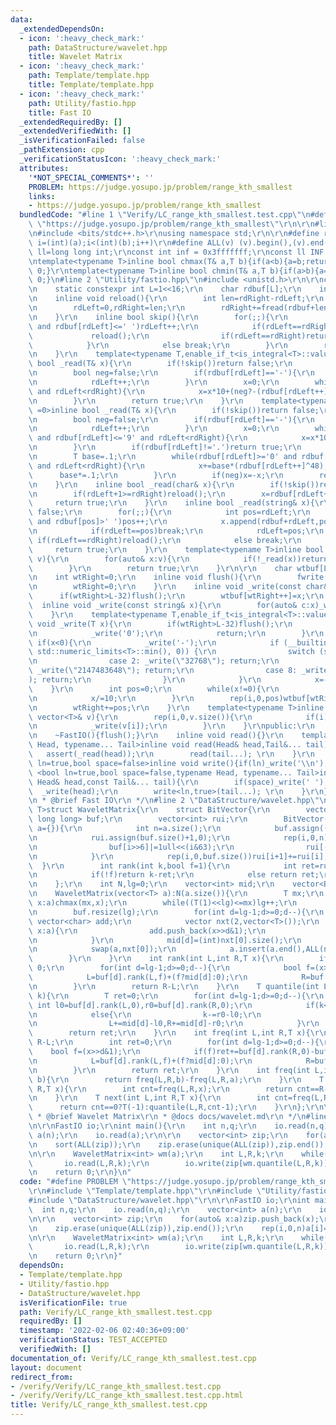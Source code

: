 ```yaml
---
data:
  _extendedDependsOn:
  - icon: ':heavy_check_mark:'
    path: DataStructure/wavelet.hpp
    title: Wavelet Matrix
  - icon: ':heavy_check_mark:'
    path: Template/template.hpp
    title: Template/template.hpp
  - icon: ':heavy_check_mark:'
    path: Utility/fastio.hpp
    title: Fast IO
  _extendedRequiredBy: []
  _extendedVerifiedWith: []
  _isVerificationFailed: false
  _pathExtension: cpp
  _verificationStatusIcon: ':heavy_check_mark:'
  attributes:
    '*NOT_SPECIAL_COMMENTS*': ''
    PROBLEM: https://judge.yosupo.jp/problem/range_kth_smallest
    links:
    - https://judge.yosupo.jp/problem/range_kth_smallest
  bundledCode: "#line 1 \"Verify/LC_range_kth_smallest.test.cpp\"\n#define PROBLEM\
    \ \"https://judge.yosupo.jp/problem/range_kth_smallest\"\r\n\r\n#line 1 \"Template/template.hpp\"\
    \n#include <bits/stdc++.h>\r\nusing namespace std;\r\n\r\n#define rep(i,a,b) for(int\
    \ i=(int)(a);i<(int)(b);i++)\r\n#define ALL(v) (v).begin(),(v).end()\r\nusing\
    \ ll=long long int;\r\nconst int inf = 0x3fffffff;\r\nconst ll INF = 0x1fffffffffffffff;\r\
    \ntemplate<typename T>inline bool chmax(T& a,T b){if(a<b){a=b;return 1;}return\
    \ 0;}\r\ntemplate<typename T>inline bool chmin(T& a,T b){if(a>b){a=b;return 1;}return\
    \ 0;}\n#line 2 \"Utility/fastio.hpp\"\n#include <unistd.h>\r\n\r\nclass FastIO{\r\
    \n    static constexpr int L=1<<16;\r\n    char rdbuf[L];\r\n    int rdLeft=0,rdRight=0;\r\
    \n    inline void reload(){\r\n        int len=rdRight-rdLeft;\r\n        memmove(rdbuf,rdbuf+rdLeft,len);\r\
    \n        rdLeft=0,rdRight=len;\r\n        rdRight+=fread(rdbuf+len,1,L-len,stdin);\r\
    \n    }\r\n    inline bool skip(){\r\n        for(;;){\r\n            while(rdLeft!=rdRight\
    \ and rdbuf[rdLeft]<=' ')rdLeft++;\r\n            if(rdLeft==rdRight){\r\n   \
    \             reload();\r\n                if(rdLeft==rdRight)return false;\r\n\
    \            }\r\n            else break;\r\n        }\r\n        return true;\r\
    \n    }\r\n    template<typename T,enable_if_t<is_integral<T>::value,int> =0>inline\
    \ bool _read(T& x){\r\n        if(!skip())return false;\r\n        if(rdLeft+20>=rdRight)reload();\r\
    \n        bool neg=false;\r\n        if(rdbuf[rdLeft]=='-'){\r\n            neg=true;\r\
    \n            rdLeft++;\r\n        }\r\n        x=0;\r\n        while(rdbuf[rdLeft]>='0'\
    \ and rdLeft<rdRight){\r\n            x=x*10+(neg?-(rdbuf[rdLeft++]^48):(rdbuf[rdLeft++]^48));\r\
    \n        }\r\n        return true;\r\n    }\r\n    template<typename T,enable_if_t<is_floating_point<T>::value,int>\
    \ =0>inline bool _read(T& x){\r\n        if(!skip())return false;\r\n        if(rdLeft+20>=rdRight)reload();\r\
    \n        bool neg=false;\r\n        if(rdbuf[rdLeft]=='-'){\r\n            neg=true;\r\
    \n            rdLeft++;\r\n        }\r\n        x=0;\r\n        while(rdbuf[rdLeft]>='0'\
    \ and rdbuf[rdLeft]<='9' and rdLeft<rdRight){\r\n            x=x*10+(rdbuf[rdLeft++]^48);\r\
    \n        }\r\n        if(rdbuf[rdLeft]!='.')return true;\r\n        rdLeft++;\r\
    \n        T base=.1;\r\n        while(rdbuf[rdLeft]>='0' and rdbuf[rdLeft]<='9'\
    \ and rdLeft<rdRight){\r\n            x+=base*(rdbuf[rdLeft++]^48);\r\n      \
    \      base*=.1;\r\n        }\r\n        if(neg)x=-x;\r\n        return true;\r\
    \n    }\r\n    inline bool _read(char& x){\r\n        if(!skip())return false;\r\
    \n        if(rdLeft+1>=rdRight)reload();\r\n        x=rdbuf[rdLeft++];\r\n   \
    \     return true;\r\n    }\r\n    inline bool _read(string& x){\r\n        if(!skip())return\
    \ false;\r\n        for(;;){\r\n            int pos=rdLeft;\r\n            while(pos<rdRight\
    \ and rdbuf[pos]>' ')pos++;\r\n            x.append(rdbuf+rdLeft,pos-rdLeft);\r\
    \n            if(rdLeft==pos)break;\r\n            rdLeft=pos;\r\n           \
    \ if(rdLeft==rdRight)reload();\r\n            else break;\r\n        }\r\n   \
    \     return true;\r\n    }\r\n    template<typename T>inline bool _read(vector<T>&\
    \ v){\r\n        for(auto& x:v){\r\n            if(!_read(x))return false;\r\n\
    \        }\r\n        return true;\r\n    }\r\n\r\n    char wtbuf[L],tmp[50];\r\
    \n    int wtRight=0;\r\n    inline void flush(){\r\n        fwrite(wtbuf,1,wtRight,stdout);\r\
    \n        wtRight=0;\r\n    }\r\n    inline void _write(const char& x){\r\n  \
    \      if(wtRight>L-32)flush();\r\n        wtbuf[wtRight++]=x;\r\n    }\r\n  \
    \  inline void _write(const string& x){\r\n        for(auto& c:x)_write(c);\r\n\
    \    }\r\n    template<typename T,enable_if_t<is_integral<T>::value,int> =0>inline\
    \ void _write(T x){\r\n        if(wtRight>L-32)flush();\r\n        if(x==0){\r\
    \n            _write('0');\r\n            return;\r\n        }\r\n        else\
    \ if(x<0){\r\n            _write('-');\r\n            if (__builtin_expect(x ==\
    \ std::numeric_limits<T>::min(), 0)) {\r\n                switch (sizeof(x)) {\r\
    \n                case 2: _write(\"32768\"); return;\r\n                case 4:\
    \ _write(\"2147483648\"); return;\r\n                case 8: _write(\"9223372036854775808\"\
    ); return;\r\n                }\r\n            }\r\n            x=-x;\r\n    \
    \    }\r\n        int pos=0;\r\n        while(x!=0){\r\n            tmp[pos++]=char((x%10)|48);\r\
    \n            x/=10;\r\n        }\r\n        rep(i,0,pos)wtbuf[wtRight+i]=tmp[pos-1-i];\r\
    \n        wtRight+=pos;\r\n    }\r\n    template<typename T>inline void _write(const\
    \ vector<T>& v){\r\n        rep(i,0,v.size()){\r\n            if(i)_write(' ');\r\
    \n            _write(v[i]);\r\n        }\r\n    }\r\npublic:\r\n    FastIO(){}\r\
    \n    ~FastIO(){flush();}\r\n    inline void read(){}\r\n    template <typename\
    \ Head, typename... Tail>inline void read(Head& head,Tail&... tail){\r\n     \
    \   assert(_read(head));\r\n        read(tail...); \r\n    }\r\n    template<bool\
    \ ln=true,bool space=false>inline void write(){if(ln)_write('\\n');}\r\n    template\
    \ <bool ln=true,bool space=false,typename Head, typename... Tail>inline void write(const\
    \ Head& head,const Tail&... tail){\r\n        if(space)_write(' ');\r\n      \
    \  _write(head);\r\n        write<ln,true>(tail...); \r\n    }\r\n};\r\n\r\n/**\r\
    \n * @brief Fast IO\r\n */\n#line 2 \"DataStructure/wavelet.hpp\"\n\r\ntemplate<typename\
    \ T>struct WaveletMatrix{\r\n    struct BitVector{\r\n        vector<unsigned\
    \ long long> buf;\r\n        vector<int> rui;\r\n        BitVector(const vector<char>&\
    \ a={}){\r\n            int n=a.size();\r\n            buf.assign((n+63)>>6,0);\r\
    \n            rui.assign(buf.size()+1,0);\r\n            rep(i,0,n)if(a[i]){\r\
    \n                buf[i>>6]|=1ull<<(i&63);\r\n                rui[(i>>6)+1]++;\r\
    \n            }\r\n            rep(i,0,buf.size())rui[i+1]+=rui[i];\r\n      \
    \  }\r\n        int rank(int k,bool f=1){\r\n            int ret=rui[k>>6]+__builtin_popcountll(buf[k>>6]&((1ull<<(k&63))-1));\r\
    \n            if(!f)return k-ret;\r\n            else return ret;\r\n        }\r\
    \n    };\r\n    int N,lg=0;\r\n    vector<int> mid;\r\n    vector<BitVector> buf;\r\
    \n    WaveletMatrix(vector<T> a):N(a.size()){\r\n        T mx;\r\n        for(auto&\
    \ x:a)chmax(mx,x);\r\n        while((T(1)<<lg)<=mx)lg++;\r\n        mid.resize(lg);\r\
    \n        buf.resize(lg);\r\n        for(int d=lg-1;d>=0;d--){\r\n           \
    \ vector<char> add;\r\n            vector nxt(2,vector<T>());\r\n            for(auto&\
    \ x:a){\r\n                add.push_back(x>>d&1);\r\n                nxt[x>>d&1].push_back(x);\r\
    \n            }\r\n            mid[d]=(int)nxt[0].size();\r\n            buf[d]=BitVector(add);\r\
    \n            swap(a,nxt[0]);\r\n            a.insert(a.end(),ALL(nxt[1]));\r\n\
    \        }\r\n    }\r\n    int rank(int L,int R,T x){\r\n        if((T(1)<<lg)<=x)return\
    \ 0;\r\n        for(int d=lg-1;d>=0;d--){\r\n            bool f=(x>>d&1);\r\n\
    \            L=buf[d].rank(L,f)+(f?mid[d]:0);\r\n            R=buf[d].rank(R,f)+(f?mid[d]:0);\r\
    \n        }\r\n        return R-L;\r\n    }\r\n    T quantile(int L,int R,int\
    \ k){\r\n        T ret=0;\r\n        for(int d=lg-1;d>=0;d--){\r\n           \
    \ int l0=buf[d].rank(L,0),r0=buf[d].rank(R,0);\r\n            if(k<r0-l0)L=l0,R=r0;\r\
    \n            else{\r\n                k-=r0-l0;\r\n                ret|=T(1)<<d;\r\
    \n                L+=mid[d]-l0,R+=mid[d]-r0;\r\n            }\r\n        }\r\n\
    \        return ret;\r\n    }\r\n    int freq(int L,int R,T x){\r\n        if((T(1)<<lg)<=x)return\
    \ R-L;\r\n        int ret=0;\r\n        for(int d=lg-1;d>=0;d--){\r\n        \
    \    bool f=(x>>d&1);\r\n            if(f)ret+=buf[d].rank(R,0)-buf[d].rank(L,0);\r\
    \n            L=buf[d].rank(L,f)+(f?mid[d]:0);\r\n            R=buf[d].rank(R,f)+(f?mid[d]:0);\r\
    \n        }\r\n        return ret;\r\n    }\r\n    int freq(int L,int R,T a,T\
    \ b){\r\n        return freq(L,R,b)-freq(L,R,a);\r\n    }\r\n    T prev(int L,int\
    \ R,T x){\r\n        int cnt=freq(L,R,x);\r\n        return cnt==R-L?T(-1):quantile(L,R,cnt);\r\
    \n    }\r\n    T next(int L,int R,T x){\r\n        int cnt=freq(L,R,x);\r\n  \
    \      return cnt==0?T(-1):quantile(L,R,cnt-1);\r\n    }\r\n};\r\n\r\n/**\r\n\
    \ * @brief Wavelet Matrix\r\n * @docs docs/wavelet.md\r\n */\n#line 6 \"Verify/LC_range_kth_smallest.test.cpp\"\
    \n\r\nFastIO io;\r\nint main(){\r\n    int n,q;\r\n    io.read(n,q);\r\n    vector<int>\
    \ a(n);\r\n    io.read(a);\r\n\r\n    vector<int> zip;\r\n    for(auto& x:a)zip.push_back(x);\r\
    \n    sort(ALL(zip));\r\n    zip.erase(unique(ALL(zip)),zip.end());\r\n    rep(i,0,n)a[i]=lower_bound(ALL(zip),a[i])-zip.begin();\r\
    \n\r\n    WaveletMatrix<int> wm(a);\r\n    int L,R,k;\r\n    while(q--){\r\n \
    \       io.read(L,R,k);\r\n        io.write(zip[wm.quantile(L,R,k)]);\r\n    }\r\
    \n    return 0;\r\n}\n"
  code: "#define PROBLEM \"https://judge.yosupo.jp/problem/range_kth_smallest\"\r\n\
    \r\n#include \"Template/template.hpp\"\r\n#include \"Utility/fastio.hpp\"\r\n\
    #include \"DataStructure/wavelet.hpp\"\r\n\r\nFastIO io;\r\nint main(){\r\n  \
    \  int n,q;\r\n    io.read(n,q);\r\n    vector<int> a(n);\r\n    io.read(a);\r\
    \n\r\n    vector<int> zip;\r\n    for(auto& x:a)zip.push_back(x);\r\n    sort(ALL(zip));\r\
    \n    zip.erase(unique(ALL(zip)),zip.end());\r\n    rep(i,0,n)a[i]=lower_bound(ALL(zip),a[i])-zip.begin();\r\
    \n\r\n    WaveletMatrix<int> wm(a);\r\n    int L,R,k;\r\n    while(q--){\r\n \
    \       io.read(L,R,k);\r\n        io.write(zip[wm.quantile(L,R,k)]);\r\n    }\r\
    \n    return 0;\r\n}"
  dependsOn:
  - Template/template.hpp
  - Utility/fastio.hpp
  - DataStructure/wavelet.hpp
  isVerificationFile: true
  path: Verify/LC_range_kth_smallest.test.cpp
  requiredBy: []
  timestamp: '2022-02-06 02:40:36+09:00'
  verificationStatus: TEST_ACCEPTED
  verifiedWith: []
documentation_of: Verify/LC_range_kth_smallest.test.cpp
layout: document
redirect_from:
- /verify/Verify/LC_range_kth_smallest.test.cpp
- /verify/Verify/LC_range_kth_smallest.test.cpp.html
title: Verify/LC_range_kth_smallest.test.cpp
---
```

